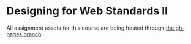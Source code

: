 # Designing for Web Standards II

All assignment assets for this course are being hosted through [the gh-pages branch](https://github.com/Arcrammer/12.-DWS2/tree/gh-pages).
